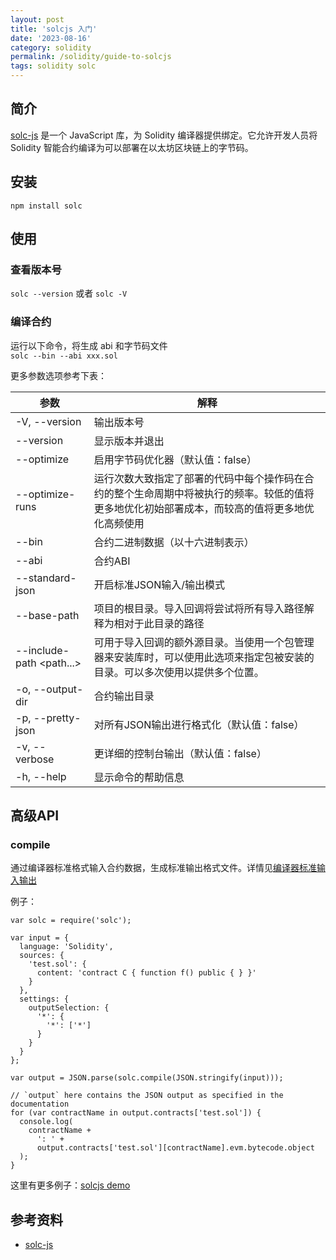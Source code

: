 ```yaml
---
layout: post
title: 'solcjs 入门'
date: '2023-08-16'
category: solidity
permalink: /solidity/guide-to-solcjs
tags: solidity solc
---
```


## 简介
[solc-js](https://github.com/ethereum/solc-js) 是一个 JavaScript 库，为 Solidity 编译器提供绑定。它允许开发人员将 Solidity 智能合约编译为可以部署在以太坊区块链上的字节码。

## 安装
```
npm install solc
```

## 使用
### 查看版本号
`solc --version` 或者 `solc -V`

### 编译合约  
运行以下命令，将生成 abi 和字节码文件  
`solc --bin --abi xxx.sol`

更多参数选项参考下表：

| 参数 |解释 |
| -- |-- |
|  -V, --version                        |  输出版本号  |
|  --version                            |  显示版本并退出  |
|  --optimize                           |  启用字节码优化器（默认值：false） |
|  --optimize-runs <optimize-runs>      |  运行次数大致指定了部署的代码中每个操作码在合约的整个生命周期中将被执行的频率。较低的值将更多地优化初始部署成本，而较高的值将更多地优化高频使用  |
|  --bin                                |  合约二进制数据（以十六进制表示）  |
|  --abi                                |  合约ABI  |
|  --standard-json                      |  开启标准JSON输入/输出模式  |
|  --base-path <path>                   |  项目的根目录。导入回调将尝试将所有导入路径解释为相对于此目录的路径  |
|  --include-path <path...>             |  可用于导入回调的额外源目录。当使用一个包管理器来安装库时，可以使用此选项来指定包被安装的目录。可以多次使用以提供多个位置。  |
|  -o, --output-dir <output-directory>  |  合约输出目录  |
|  -p, --pretty-json                    |  对所有JSON输出进行格式化（默认值：false）  |
|  -v, --verbose                        |  更详细的控制台输出（默认值：false）  |
|  -h, --help                           |  显示命令的帮助信息  |

## 高级API
### compile
通过编译器标准格式输入合约数据，生成标准输出格式文件。详情见[编译器标准输入输出](https://solidity.readthedocs.io/en/v0.5.0/using-the-compiler.html#compiler-input-and-output-json-description)  

例子：
```
var solc = require('solc');

var input = {
  language: 'Solidity',
  sources: {
    'test.sol': {
      content: 'contract C { function f() public { } }'
    }
  },
  settings: {
    outputSelection: {
      '*': {
        '*': ['*']
      }
    }
  }
};

var output = JSON.parse(solc.compile(JSON.stringify(input)));

// `output` here contains the JSON output as specified in the documentation
for (var contractName in output.contracts['test.sol']) {
  console.log(
    contractName +
      ': ' +
      output.contracts['test.sol'][contractName].evm.bytecode.object
  );
}
```

这里有更多例子：[solcjs demo](https://github.com/0xdwong/blockchain/tree/main/solidity/solcjs)

## 参考资料
- [solc-js](https://github.com/ethereum/solc-js)